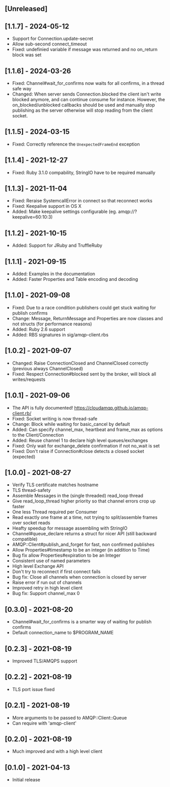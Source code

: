 ## [Unreleased]

## [1.1.7] - 2024-05-12

- Support for Connection.update-secret
- Allow sub-second connect_timeout
- Fixed: undefinied variable if message was returned and no on_return block was set

## [1.1.6] - 2024-03-26

- Fixed: Channel#wait_for_confirms now waits for all confirms, in a thread safe way
- Changed: When server sends Connection.blocked the client isn't write blocked anymore, and can continue consume for instance. However, the on_blocked/unblocked callbacks should be used and manually stop publishing as the server otherwise will stop reading from the client socket.

## [1.1.5] - 2024-03-15

- Fixed: Correctly reference the `UnexpectedFrameEnd` exception

## [1.1.4] - 2021-12-27

- Fixed: Ruby 3.1.0 compability, StringIO have to be required manually

## [1.1.3] - 2021-11-04

- Fixed: Reraise SystemcallError in connect so that reconnect works
- Fixed: Keepalive support in OS X
- Added: Make keepalive settings configurable (eg. amqp://?keepalive=60:10:3)

## [1.1.2] - 2021-10-15

- Added: Support for JRuby and TruffleRuby

## [1.1.1] - 2021-09-15

- Added: Examples in the documentation
- Added: Faster Properties and Table encoding and decoding

## [1.1.0] - 2021-09-08

- Fixed: Due to a race condition publishers could get stuck waiting for publish confirms
- Change: Message, ReturnMessage and Properties are now classes and not structs (for performance reasons)
- Added: Ruby 2.6 support
- Added: RBS signatures in sig/amqp-client.rbs

## [1.0.2] - 2021-09-07

- Changed: Raise ConnectionClosed and ChannelClosed correctly (previous always ChannelClosed)
- Fixed: Respect Connection#blocked sent by the broker, will block all writes/requests

## [1.0.1] - 2021-09-06

- The API is fully documented! https://cloudamqp.github.io/amqp-client.rb/
- Fixed: Socket writing is now thread-safe
- Change: Block while waiting for basic_cancel by default
- Added: Can specify channel_max, heartbeat and frame_max as options to the Client/Connection
- Added: Reuse channel 1 to declare high level queues/exchanges
- Fixed: Only wait for exchange_delete confirmation if not no_wait is set
- Fixed: Don't raise if Connection#close detects a closed socket (expected)

## [1.0.0] - 2021-08-27

- Verify TLS certificate matches hostname
- TLS thread-safety
- Assemble Messages in the (single threaded) read_loop thread
- Give read_loop_thread higher priority so that channel errors crop up faster
- One less Thread required per Consumer
- Read exactly one frame at a time, not trying to split/assemble frames over socket reads
- Heafty speedup for message assembling with StringIO
- Channel#queue_declare returns a struct for nicer API (still backward compatible)
- AMQP::Client#publish_and_forget for fast, non confirmed publishes
- Allow Properties#timestamp to be an integer (in addition to Time)
- Bug fix allow Properties#expiration to be an Integer
- Consistent use of named parameters
- High level Exchange API
- Don't try to reconnect if first connect fails
- Bug fix: Close all channels when connection is closed by server
- Raise error if run out of channels
- Improved retry in high level client
- Bug fix: Support channel_max 0

## [0.3.0] - 2021-08-20

- Channel#wait_for_confirms is a smarter way of waiting for publish confirms
- Default connection_name to $PROGRAM_NAME

## [0.2.3] - 2021-08-19

- Improved TLS/AMQPS support

## [0.2.2] - 2021-08-19

- TLS port issue fixed

## [0.2.1] - 2021-08-19

- More arguments to be passed to AMQP::Client::Queue
- Can require with 'amqp-client'

## [0.2.0] - 2021-08-19

- Much improved and with a high level client

## [0.1.0] - 2021-04-13

- Initial release
